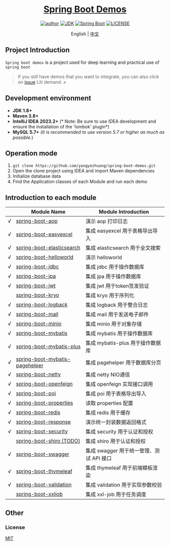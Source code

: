 <h1 align="center"><a href="https://github.com/yangyezhuang" target="_blank">Spring Boot Demos</a></h1>
<p align="center">
  <a href="https://xkcoding.com"><img alt="author" src="https://img.shields.io/badge/author-YZ.Yang-blue.svg"/></a>
  <a href="https://www.oracle.com/technetwork/java/javase/downloads/index.html"><img alt="JDK" src="https://img.shields.io/badge/JDK-1.8.0_162-orange.svg"/></a>
  <a href="https://docs.spring.io/spring-boot/docs/2.7.14.RELEASE/reference/html/"><img alt="Spring Boot" src="https://img.shields.io/badge/Spring Boot-2.7.14-brightgreen.svg"/></a>
  <a href="https://github.com/xkcoding/spring-boot-demo/blob/master/LICENSE"><img alt="LICENSE" src="https://img.shields.io/github/license/xkcoding/spring-boot-demo.svg"/></a>
</p>


<p align="center">
  <span>English | <a href="./README.md">中文</a></span>
</p>

## Project Introduction
`Spring boot demos` is a project used for deep learning and practical use of `spring boot`
>If you still have demos that you want to integrate, you can also click on [issue](https://github.com/yangyezhuang/spring-boot-demos/issues/new) Liti demand. ✊

## Development environment
- **JDK 1.8+**
- **Maven 3.8+**
- **IntelliJ IDEA 2023.2+** (* Note: Be sure to use IDEA development and ensure the installation of the 'lombok' plugin*)
- **MySQL 5.7+** (*It is recommended to use version 5.7 or higher as much as possible.*)

## Operation mode
1. ` git clone https://github.com/yangyezhuang/spring-boot-demos.git `
2. Open the clone project using IDEA and import Maven dependencies
3. Initialize database data
4. Find the Application classes of each Module and run each demo

## Introduction to each module

|   | Module Name                                                        | Module Introduction         |
|---|--------------------------------------------------------------------|-----------------------------|
| √ | [spring-boot-aop](./spring-boot-aop)                               | 演示 aop 打印日志                 |
| √ | [spring-boot-easyexcel](./spring-boot-easyexcel)                   | 集成 easyexcel 用于表格导出导入       |
| √ | [spring-boot-elasticsearch](./spring-boot-elasticsearch)           | 集成 elasticsearch 用于全文搜索     |
| √ | [spring-boot-helloworld](./spring-boot-helloworld)                 | 演示 helloworld               |
| √ | [spring-boot-jdbc](./spring-boot-jdbc)                             | 集成 jdbc 用于操作数据库             |
| √ | [spring-boot-jpa](./spring-boot-jpa)                               | 集成 jpa 用于操作数据库              |
| √ | [spring-boot-jwt](./spring-boot-jwt)                               | 集成 jwt 用于token签发验证          |
|   | [spring-boot-kryo](./spring-boot-kryo)                             | 集成 kryo 用于序列化               |
| √ | [spring-boot-logback](./spring-boot-logback)                       | 集成 logback 用于整合日志           |
| √ | [spring-boot-mail](./spring-boot-mail)                             | 集成 mail 用于发送电子邮件            |
| √ | [spring-boot-minio](./spring-boot-minio)                           | 集成 minio 用于对象存储             |
| √ | [spring-boot-mybatis](./spring-boot-mybatis)                       | 集成 mybatis 用于操作数据库          |
| √ | [spring-boot-mybatis-plus](./spring-boot-mybatis-plus)             | 集成 mybatis-plus 用于操作数据库     |
| √ | [spring-boot-mybatis-pagehelper](./spring-boot-mybatis-pagehelper) | 集成 pagehelper 用于数据库分页       |
| √ | [spring-boot-netty](./spring-boot-netty)                           | 集成 netty NIO通信                     |
| √ | [spring-boot-openfeign](./spring-boot-openfeign)                       | 集成 openfeign 实现接口调用         |
| √ | [spring-boot-poi](./spring-boot-poi)                               | 集成 poi 用于表格导出导入             |
| √ | [spring-boot-properties](./spring-boot-properties)                 | 读取 properties 配置            |
| √ | [spring-boot-redis](./spring-boot-redis)                           | 集成 redis 用于缓存               |
| √ | [spring-boot-response](./spring-boot-response)                     | 演示统一封装数据返回格式                |
| √ | [spring-boot-security](./spring-boot-security)                     | 集成 security 用于认证和授权         |
|   | [spring-boot-shiro (TODO)](./spring-boot-shiro)                    | 集成 shiro 用于认证和授权            |
| √ | [spring-boot-swagger](./spring-boot-swagger)                       | 集成 swagger 用于统一管理、测试 API 接口 |
| √ | [spring-boot-thymeleaf](./spring-boot-thymeleaf)                   | 集成 thymeleaf 用于前端模板渲染       |
| √ | [spring-boot-validation](./spring-boot-validation)                 | 集成 validation 用于实现参数校验      |
|   | [spring-boot-xxljob](./spring-boot-xxljob)                         | 集成 xxl-job 用于任务调度           |


## Other

### License
[MIT](http://opensource.org/licenses/MIT)